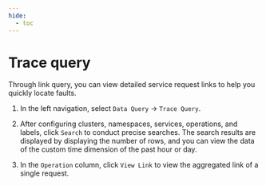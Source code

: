 ```yaml
---
hide:
  - toc
---
```


# Trace query

Through link query, you can view detailed service request links to help you quickly locate faults.

1. In the left navigation, select `Data Query` -> `Trace Query`.

2. After configuring clusters, namespaces, services, operations, and labels, click `Search` to conduct precise searches. The search results are displayed by displaying the number of rows, and you can view the data of the custom time dimension of the past hour or day.

    

3. In the `Operation` column, click `View Link` to view the aggregated link of a single request.

<!-- The content of this page will be added later. -->
